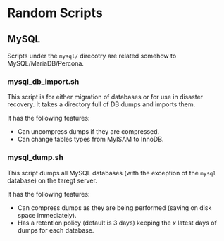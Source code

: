 # Random Scripts

## MySQL

Scripts under the `mysql/` direcotry are related somehow to MySQL/MariaDB/Percona.

### mysql_db_import.sh

This script is for either migration of databases or for use in disaster recovery. It takes a directory full of DB dumps and imports them.

It has the following features:

* Can uncompress dumps if they are compressed.
* Can change tables types from MyISAM to InnoDB.

### mysql_dump.sh

This script dumps all MySQL databases (with the exception of the `mysql` database) on the taregt server.

It has the following features:

* Can compress dumps as they are being performed (saving on disk space immediately).
* Has a retention policy (default is 3 days) keeping the *x* latest days of dumps for each database.
